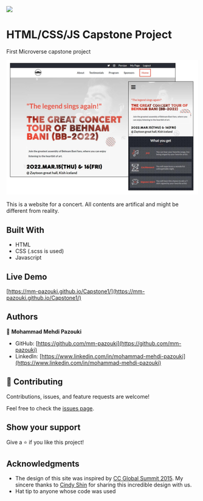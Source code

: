![](https://img.shields.io/badge/Microverse-blueviolet)

# HTML/CSS/JS Capstone Project 
 First Microverse capstone project


![screenshot](https://github.com/mm-pazouki/Capstone1/blob/main/images/screenshot-min.jpg)

This is a website for a concert. All contents are artifical and might be different from reality. 

## Built With

- HTML
- CSS (.scss is used)
- Javascript

## Live Demo

[https://mm-pazouki.github.io/Capstone1/](https://mm-pazouki.github.io/Capstone1/)



## Authors

👤 **Mohammad Mehdi Pazouki**

- GitHub: [https://github.com/mm-pazouki](https://github.com/mm-pazouki)
- LinkedIn: [https://www.linkedin.com/in/mohammad-mehdi-pazouki](https://www.linkedin.com/in/mohammad-mehdi-pazouki)


## 🤝 Contributing

Contributions, issues, and feature requests are welcome!

Feel free to check the [issues page](../../issues/).

## Show your support

Give a ⭐️ if you like this project!

## Acknowledgments

- The design of this site was inspired by [CC Global Summit 2015](https://www.behance.net/gallery/29845175/CC-Global-Summit-2015). My sincere thanks to [Cindy Shin](https://www.behance.net/adagio07) for sharing this incredible design with us.
- Hat tip to anyone whose code was used
